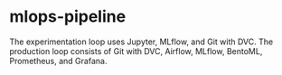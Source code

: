 # mlops-pipeline
The experimentation loop uses Jupyter, MLflow, and Git with DVC. The production loop consists of Git with DVC, Airflow, MLflow, BentoML, Prometheus, and Grafana.
